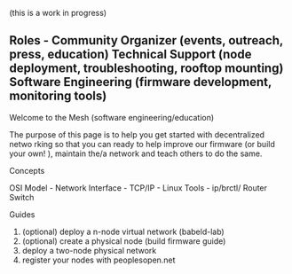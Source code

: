 (this is a work in progress)

Roles -
 Community Organizer (events, outreach, press, education)
 Technical Support (node deployment, troubleshooting, rooftop mounting)
 Software Engineering (firmware development, monitoring tools)
------------
Welcome to the Mesh (software engineering/education)
 
The purpose of this page is to help you get started with decentralized netwo    rking so that you can ready to help improve our firmware (or build your own!    ), maintain the/a network and teach others to do the same.
 
Concepts

OSI Model -
Network Interface - 
TCP/IP -
Linux Tools - ip/brctl/
Router
Switch
 
Guides
 
 1. (optional) deploy a n-node virtual network (babeld-lab)
 2. (optional) create a physical node (build firmware guide)
 3. deploy a two-node physical network
 4. register your nodes with peoplesopen.net
  


